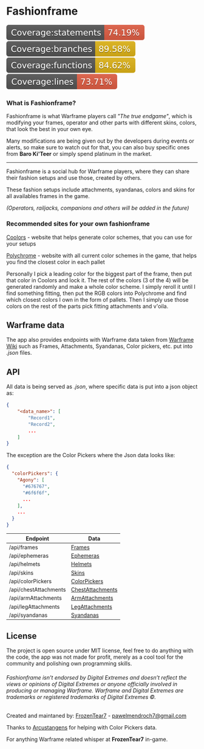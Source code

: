 # Fashionframe

![Coverage - statements](./badges/badge-statements.svg)
![Coverage - branches](./badges/badge-branches.svg)
![Coverage - functions](./badges/badge-functions.svg)
![Coverage - lines](./badges/badge-lines.svg)

### What is Fashionframe?

Fashionframe is what Warframe players call _"The true endgame"_, which is modifying your frames, operator and other parts with different skins, colors, that look the best in your own eye.

Many modifications are being given out by the developers during events or alerts, so make sure to watch out for that, you can also buy specific ones from **Baro Ki'Teer** or simply spend platinum in the market.

---

Fashionframe is a social hub for Warframe players, where they can share their fashion setups and use those, created by others.

These fashion setups include attachments, syandanas, colors and skins for all availables frames in the game.

_(Operators, railjacks, companions and others will be added in the future)_

### Recommended sites for your own fashionframe

[Coolors](https://coolors.co/) - website that helps generate color schemes, that you can use for your setups

[Polychrome](https://polychrome.seldszar.fr/) - website with all current color schemes in the game, that helps you find the closest color in each pallet

Personally I pick a leading color for the biggest part of the frame, then put that color in Coolors and lock it.
The rest of the colors (3 of the 4) will be generated randomly and make a whole color scheme. I simply reroll it until I find something fitting, then put the RGB colors into Polychrome and find which closest colors I own in the form of pallets. Then I simply use those colors on the rest of the parts pick fitting attachments and v'oila.

## Warframe data

The app also provides endpoints with Warframe data taken from [Warframe Wiki](https://warframe.fandom.com/wiki/WARFRAME_Wiki) such as Frames, Attachments, Syandanas, Color pickers, etc. put into _.json_ files.

## API

All data is being served as _.json_, where specific data is put into a json object as:

```json
{
    "<data_name>": [
        "Record1",
        "Record2",
        ...
    ]
}
```

The exception are the Color Pickers where the Json data looks like:

```json
{
  "colorPickers": {
    "Agony": [
      "#676767",
      "#6f6f6f",
      ...
    ],
    ...
  }
}
```

| Endpoint              | Data                                                                        |
| --------------------- | --------------------------------------------------------------------------- |
| /api/frames           | [Frames](https://fashionframe.herokuapp.com/api/frames)                     |
| /api/ephemeras        | [Ephemeras](https://fashionframe.herokuapp.com/api/ephemeras)               |
| /api/helmets          | [Helmets](https://fashionframe.herokuapp.com/api/helmets)                   |
| /api/skins            | [Skins](https://fashionframe.herokuapp.com/api/skins)                       |
| /api/colorPickers     | [ColorPickers](https://fashionframe.herokuapp.com/api/colorPickers)         |
| /api/chestAttachments | [ChestAttachments](https://fashionframe.herokuapp.com/api/chestAttachments) |
| /api/armAttachments   | [ArmAttachments](https://fashionframe.herokuapp.com/api/armAttachments)     |
| /api/legAttachments   | [LegAttachments](https://fashionframe.herokuapp.com/api/legAttachments)     |
| /api/syandanas        | [Syandanas](https://fashionframe.herokuapp.com/api/syandanas)               |

## License

The project is open source under MIT license, feel free to do anything with the code, the app was not made for profit, merely as a cool tool for the community and polishing own programming skills.

###### Fashionframe isn’t endorsed by Digital Extremes and doesn’t reflect the views or opinions of Digital Extremes or anyone officially involved in producing or managing Warframe. Warframe and Digital Extremes are trademarks or registered trademarks of Digital Extremes ©.

Created and maintaned by: [FrozenTear7](https://github.com/FrozenTear7) - pawelmendroch7@gmail.com

Thanks to [Arcustangens](https://github.com/arcustangens) for helping with Color Pickers data.

For anything Warframe related whisper at **FrozenTear7** in-game.
